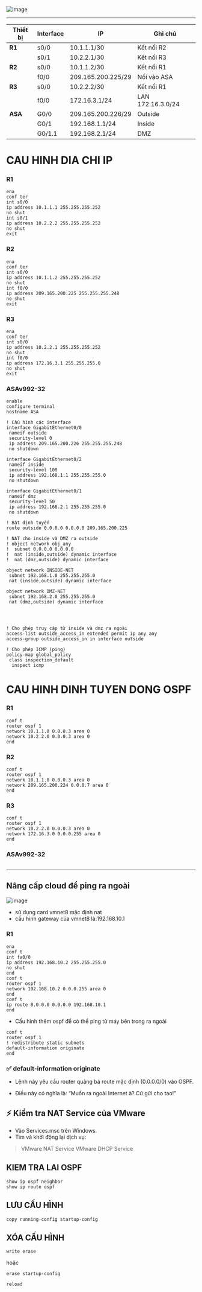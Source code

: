 ![image](https://github.com/user-attachments/assets/ef7eedac-8aff-476f-9a52-a5f723de2ec3)

---
| Thiết bị | Interface | IP                 | Ghi chú           |
| -------- | --------- | ------------------ | ----------------- |
| **R1**   | s0/0      | 10.1.1.1/30        | Kết nối R2        |
|          | s0/1      | 10.2.2.1/30        | Kết nối R3        |
| **R2**   | s0/0      | 10.1.1.2/30        | Kết nối R1        |
|          | f0/0      | 209.165.200.225/29 | Nối vào ASA       |
| **R3**   | s0/0      | 10.2.2.2/30        | Kết nối R1        |
|          | f0/0      | 172.16.3.1/24      | LAN 172.16.3.0/24 |
| **ASA**  | G0/0      | 209.165.200.226/29 | Outside           |
|          | G0/1      | 192.168.1.1/24     | Inside            |
|          | G0/1.1    | 192.168.2.1/24     | DMZ               |

# CAU HINH DIA CHI IP
### R1
```
ena
conf ter
int s0/0
ip address 10.1.1.1 255.255.255.252
no shut
int s0/1
ip address 10.2.2.2 255.255.255.252
no shut
exit
```
### R2
```
ena
conf ter
int s0/0
ip address 10.1.1.2 255.255.255.252
no shut
int f0/0
ip address 209.165.200.225 255.255.255.248
no shut
exit
```
### R3
```
ena
conf ter
int s0/0
ip address 10.2.2.1 255.255.255.252
no shut
int f0/0
ip address 172.16.3.1 255.255.255.0
no shut
exit
```
### ASAv992-32
```
enable
configure terminal
hostname ASA

! Cấu hình các interface
interface GigabitEthernet0/0
 nameif outside
 security-level 0
 ip address 209.165.200.226 255.255.255.248
 no shutdown

interface GigabitEthernet0/2
 nameif inside
 security-level 100
 ip address 192.168.1.1 255.255.255.0
 no shutdown

interface GigabitEthernet0/1
 nameif dmz
 security-level 50
 ip address 192.168.2.1 255.255.255.0
 no shutdown

! Bật định tuyến
route outside 0.0.0.0 0.0.0.0 209.165.200.225

! NAT cho inside và DMZ ra outside
! object network obj_any
!  subnet 0.0.0.0 0.0.0.0
!  nat (inside,outside) dynamic interface
!  nat (dmz,outside) dynamic interface

object network INSIDE-NET
 subnet 192.168.1.0 255.255.255.0
 nat (inside,outside) dynamic interface

object network DMZ-NET
 subnet 192.168.2.0 255.255.255.0
 nat (dmz,outside) dynamic interface




! Cho phép truy cập từ inside và dmz ra ngoài
access-list outside_access_in extended permit ip any any
access-group outside_access_in in interface outside

! Cho phép ICMP (ping)
policy-map global_policy
 class inspection_default
  inspect icmp

```
# CAU HINH DINH TUYEN DONG OSPF
### R1
```
conf t
router ospf 1
network 10.1.1.0 0.0.0.3 area 0
network 10.2.2.0 0.0.0.3 area 0
end
```
### R2
```
conf t
router ospf 1
network 10.1.1.0 0.0.0.3 area 0
network 209.165.200.224 0.0.0.7 area 0
end
```
### R3
```
conf t
router ospf 1
network 10.2.2.0 0.0.0.3 area 0
network 172.16.3.0 0.0.0.255 area 0
end
```
### ASAv992-32
```

```
******************************************************
## Nâng cấp cloud để ping ra ngoài
![image](https://github.com/user-attachments/assets/66ab6196-b6d9-450e-8d91-6dc6e7d39276)
- sử dụng card vmnet8 mặc định nat
 - cấu hình gateway của vmnet8 là:192.168.10.1
### R1
```
ena
conf t
int fa0/0
ip address 192.168.10.2 255.255.255.0
no shut
end
conf t
router ospf 1
network 192.168.10.2 0.0.0.255 area 0
end
conf t
ip route 0.0.0.0 0.0.0.0 192.168.10.1
end
```
- Cấu hình thêm ospf để có thể ping từ máy bên trong ra ngoài
```
conf t
router ospf 1
! redistribute static subnets
default-information originate
end
```
### ✅ default-information originate

- Lệnh này yêu cầu router quảng bá route mặc định (0.0.0.0/0) vào OSPF.

- Điều này có nghĩa là: “Muốn ra ngoài Internet à? Cứ gửi cho tao!”

## ⚡ Kiểm tra NAT Service của VMware
- Vào Services.msc trên Windows.
- Tìm và khởi động lại dịch vụ:

> VMware NAT Service
> VMware DHCP Service
## KIEM TRA LAI OSPF
```
show ip ospf neighbor
show ip route ospf
```
## LƯU CẤU HÌNH

```
copy running-config startup-config
```
## XÓA CẤU HÌNH
```
write erase
```
hoặc
```
erase startup-config
```
```
reload
```
